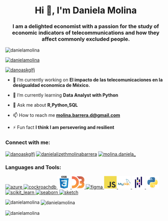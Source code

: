 
<h1 align="center">Hi 👋, I'm Daniela Molina</h1>
<h3 align="center">I am a delighted economist with a passion for the study of economic indicators of telecommunications and how they affect commonly excluded people.</h3>

<p align="left"> <img src="https://komarev.com/ghpvc/?username=danielamolina&label=Profile%20views&color=0e75b6&style=flat" alt="danielamolina" /> </p>

<p align="left"> <a href="https://github.com/ryo-ma/github-profile-trophy"><img src="https://github-profile-trophy.vercel.app/?username=danielamolina" alt="danielamolina" /></a> </p>

<p align="left"> <a href="https://twitter.com/danoaskglfj" target="blank"><img src="https://img.shields.io/twitter/follow/danoaskglfj?logo=twitter&style=for-the-badge" alt="danoaskglfj" /></a> </p>

- 🔭 I’m currently working on **El impacto de las telecomunicaciones en la desigualdad economica de México.**

- 🌱 I’m currently learning **Data Analyst with Python**

- 💬 Ask me about **R,Python,SQL**

- 📫 How to reach me **molina.barrera.d@gmail.com**

- ⚡ Fun fact **I think I am persevering and resilient**

<h3 align="left">Connect with me:</h3>
<p align="left">
<a href="https://twitter.com/danoaskglfj" target="blank"><img align="center" src="https://raw.githubusercontent.com/rahuldkjain/github-profile-readme-generator/master/src/images/icons/Social/twitter.svg" alt="danoaskglfj" height="30" width="40" /></a>
<a href="https://linkedin.com/in/danielalizethmolinabarrera" target="blank"><img align="center" src="https://raw.githubusercontent.com/rahuldkjain/github-profile-readme-generator/master/src/images/icons/Social/linked-in-alt.svg" alt="danielalizethmolinabarrera" height="30" width="40" /></a>
<a href="https://instagram.com/molina.daniela_" target="blank"><img align="center" src="https://raw.githubusercontent.com/rahuldkjain/github-profile-readme-generator/master/src/images/icons/Social/instagram.svg" alt="molina.daniela_" height="30" width="40" /></a>
</p>

<h3 align="left">Languages and Tools:</h3>
<p align="left"> <a href="https://azure.microsoft.com/en-in/" target="_blank" rel="noreferrer"> <img src="https://www.vectorlogo.zone/logos/microsoft_azure/microsoft_azure-icon.svg" alt="azure" width="40" height="40"/> </a> <a href="https://www.cockroachlabs.com/product/cockroachdb/" target="_blank" rel="noreferrer"> <img src="https://cdn.worldvectorlogo.com/logos/cockroachdb.svg" alt="cockroachdb" width="40" height="40"/> </a> <a href="https://www.w3schools.com/css/" target="_blank" rel="noreferrer"> <img src="https://raw.githubusercontent.com/devicons/devicon/master/icons/css3/css3-original-wordmark.svg" alt="css3" width="40" height="40"/> </a> <a href="https://d3js.org/" target="_blank" rel="noreferrer"> <img src="https://raw.githubusercontent.com/devicons/devicon/master/icons/d3js/d3js-original.svg" alt="d3js" width="40" height="40"/> </a> <a href="https://www.figma.com/" target="_blank" rel="noreferrer"> <img src="https://www.vectorlogo.zone/logos/figma/figma-icon.svg" alt="figma" width="40" height="40"/> </a> <a href="https://developer.mozilla.org/en-US/docs/Web/JavaScript" target="_blank" rel="noreferrer"> <img src="https://raw.githubusercontent.com/devicons/devicon/master/icons/javascript/javascript-original.svg" alt="javascript" width="40" height="40"/> </a> <a href="https://www.mysql.com/" target="_blank" rel="noreferrer"> <img src="https://raw.githubusercontent.com/devicons/devicon/master/icons/mysql/mysql-original-wordmark.svg" alt="mysql" width="40" height="40"/> </a> <a href="https://pandas.pydata.org/" target="_blank" rel="noreferrer"> <img src="https://raw.githubusercontent.com/devicons/devicon/2ae2a900d2f041da66e950e4d48052658d850630/icons/pandas/pandas-original.svg" alt="pandas" width="40" height="40"/> </a> <a href="https://www.python.org" target="_blank" rel="noreferrer"> <img src="https://raw.githubusercontent.com/devicons/devicon/master/icons/python/python-original.svg" alt="python" width="40" height="40"/> </a> <a href="https://scikit-learn.org/" target="_blank" rel="noreferrer"> <img src="https://upload.wikimedia.org/wikipedia/commons/0/05/Scikit_learn_logo_small.svg" alt="scikit_learn" width="40" height="40"/> </a> <a href="https://seaborn.pydata.org/" target="_blank" rel="noreferrer"> <img src="https://seaborn.pydata.org/_images/logo-mark-lightbg.svg" alt="seaborn" width="40" height="40"/> </a> <a href="https://www.sketch.com/" target="_blank" rel="noreferrer"> <img src="https://www.vectorlogo.zone/logos/sketchapp/sketchapp-icon.svg" alt="sketch" width="40" height="40"/> </a> </p>

<p><img align="left" src="https://github-readme-stats.vercel.app/api/top-langs?username=danielamolina&show_icons=true&locale=en&layout=compact" alt="danielamolina" /></p>

<p>&nbsp;<img align="center" src="https://github-readme-stats.vercel.app/api?username=danielamolina&show_icons=true&locale=en" alt="danielamolina" /></p>

<p><img align="center" src="https://github-readme-streak-stats.herokuapp.com/?user=danielamolina&" alt="danielamolina" /></p>

